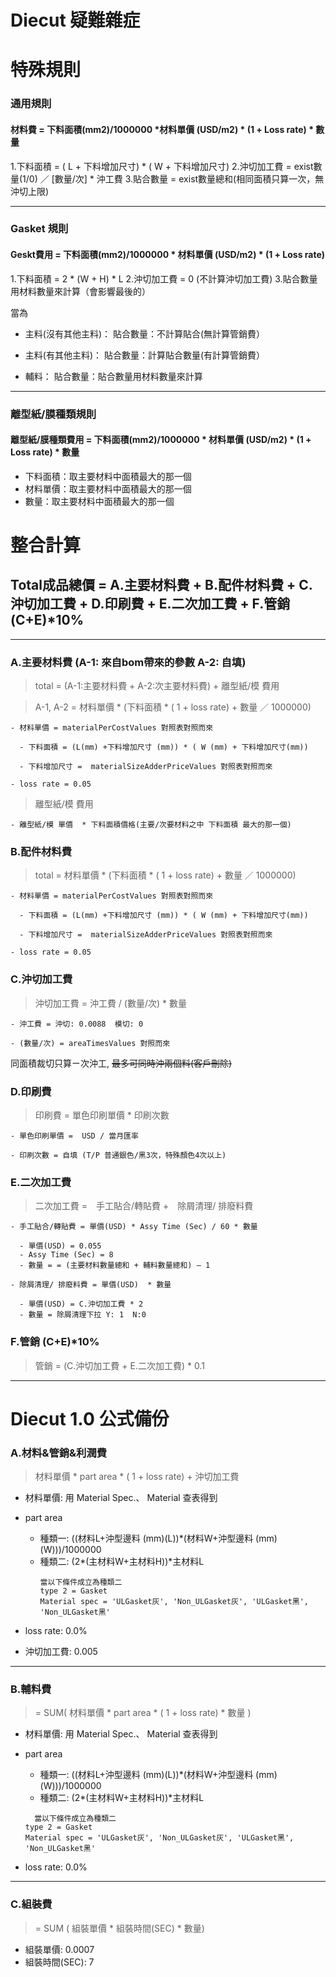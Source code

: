 # Diecut 疑難雜症

# 特殊規則

### 通用規則

#### 材料費 = 下料面積(mm2)/1000000 *材料單價 (USD/m2) * (1 + Loss rate) * 數量
1.下料面積 = ( L + 下料增加尺寸) * ( W  + 下料增加尺寸)
2.沖切加工費 = exist數量(1/0) ／ [數量/次] * 沖工費 
3.貼合數量 = exist數量總和(相同面積只算一次，無沖切上限)

---
### Gasket 規則

#### Geskt費用 = 下料面積(mm2)/1000000 * 材料單價 (USD/m2) * (1 + Loss rate)
1.下料面積 =  2 * (W + H) * L
2.沖切加工費 = 0 (不計算沖切加工費)
3.貼合數量用材料數量來計算（會影響最後的）

當為
* 主料(沒有其他主料)：
  貼合數量：不計算貼合(無計算管銷費）

* 主料(有其他主料)：
  貼合數量：計算貼合數量(有計算管銷費）
  
* 輔料： 
  貼合數量：貼合數量用材料數量來計算

---




### 離型紙/膜種類規則

#### 離型紙/膜種類費用 = 下料面積(mm2)/1000000 * 材料單價 (USD/m2) * (1 + Loss rate) * 數量

* 下料面積：取主要材料中面積最大的那一個
* 材料單價：取主要材料中面積最大的那一個
* 數量：取主要材料中面積最大的那一個
  

# 整合計算
## Total成品總價 = A.主要材料費 + B.配件材料費 + C.沖切加工費 + D.印刷費 + E.二次加工費 + F.管銷 (C+E)*10%

---

###  A.主要材料費 (A-1: 來自bom帶來的參數 A-2: 自填)

  > total = (A-1:主要材料費 + A-2:次主要材料費) + 離型紙/模 費用

  > A-1, A-2  = 材料單價 * (下料面積 * ( 1 + loss rate) + 數量 ／ 1000000)

    - 材料單價 = materialPerCostValues 對照表對照而來

      - 下料面積 = (L(mm) +下料增加尺寸 (mm)) * ( W (mm) + 下料增加尺寸(mm))

      - 下料增加尺寸 =  materialSizeAdderPriceValues 對照表對照而來
    
    - loss rate = 0.05

  > 離型紙/模 費用

    - 離型紙/模 單價  * 下料面積價格(主要/次要材料之中 下料面積 最大的那一個)

###  B.配件材料費

  > total = 材料單價 * (下料面積 * ( 1 + loss rate) + 數量 ／ 1000000)

    - 材料單價 = materialPerCostValues 對照表對照而來

      - 下料面積 = (L(mm) +下料增加尺寸 (mm)) * ( W (mm) + 下料增加尺寸(mm))

      - 下料增加尺寸 =  materialSizeAdderPriceValues 對照表對照而來
    
    - loss rate = 0.05

###  C.沖切加工費

  > 沖切加工費 = 沖工費 / (數量/次)  * 數量

    - 沖工費 = 沖切: 0.0088  模切: 0

    - (數量/次) = areaTimesValues 對照而來


同面積裁切只算ㄧ次沖工, ~~最多可同時沖兩個料(客戶刪除)~~


###  D.印刷費

  > 印刷費 = 單色印刷單價 * 印刷次數

    - 單色印刷單價 =  USD / 當月匯率

    - 印刷次數 = 自填 (T/P 普通銀色/黑3次，特殊顏色4次以上)

###  E.二次加工費

  > 二次加工費 =　手工貼合/轉貼費 +　除屑清理/ 排廢料費

    - 手工貼合/轉貼費 = 單價(USD) * Assy Time (Sec) / 60 * 數量

      - 單價(USD) = 0.055
      - Assy Time (Sec) = 8
      - 數量 = = (主要材料數量總和 + 輔料數量總和) – 1

    - 除屑清理/ 排廢料費 = 單價(USD)  * 數量

      - 單價(USD) = C.沖切加工費 * 2
      - 數量 = 除屑清理下拉 Y: 1  N:0

###  F.管銷 (C+E)*10%

  > 管銷 = (C.沖切加工費 + E.二次加工費) * 0.1







---


# Diecut 1.0 公式備份
### A.材料&管銷&利潤費
> 材料單價 * part area * ( 1 + loss rate) + 沖切加工費

- 材料單價: 用 Material Spec.、 Material  查表得到

- part area
  - 種類一: ((材料L+沖型邊料 (mm)(L))*(材料W+沖型邊料 (mm)(W)))/1000000
  - 種類二: (2*(主材料W+主材料H))*主材料L
    ```
    當以下條件成立為種類二
    type 2 = Gasket
    Material spec = 'ULGasket灰', 'Non_ULGasket灰', 'ULGasket黑', 'Non_ULGasket黑'
    ```
- loss rate: 0.0%
- 沖切加工費: 0.005

---

### B.輔料費
> = SUM( 材料單價 * part area * ( 1 + loss rate) * 數量 )


- 材料單價: 用 Material Spec.、 Material  查表得到

- part area
  - 種類一: ((材料L+沖型邊料 (mm)(L))*(材料W+沖型邊料 (mm)(W)))/1000000
  - 種類二: (2*(主材料W+主材料H))*主材料L
  ```
    當以下條件成立為種類二
  type 2 = Gasket
  Material spec = 'ULGasket灰', 'Non_ULGasket灰', 'ULGasket黑', 'Non_ULGasket黑'
  ```

- loss rate: 0.0%

---

### C.組裝費
> = SUM ( 組裝單價 * 組裝時間(SEC) * 數量)

- 組裝單價: 0.0007
- 組裝時間(SEC): 7




